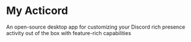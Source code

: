 # My Acticord

An open-source desktop app for customizing your Discord rich presence activity out of the box with feature-rich capabilities
